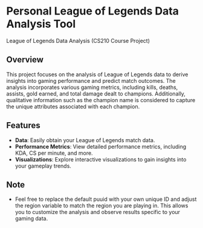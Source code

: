 # Personal League of Legends Data Analysis Tool
League of Legends Data Analysis (CS210 Course Project)

## Overview

This project focuses on the analysis of League of Legends data to derive insights into gaming performance and predict match outcomes. The analysis incorporates various gaming metrics, including kills, deaths, assists, gold earned, and total damage dealt to champions. Additionally, qualitative information such as the champion name is considered to capture the unique attributes associated with each champion.

## Features

- **Data**: Easily obtain your League of Legends match data.
- **Performance Metrics**: View detailed performance metrics, including KDA, CS per minute, and more.
- **Visualizations**: Explore interactive visualizations to gain insights into your gameplay trends.

## Note

- Feel free to replace the default puuid with your own unique ID and adjust the region variable to match the region you are playing in. This allows you to customize the analysis and observe results specific to your gaming data.

